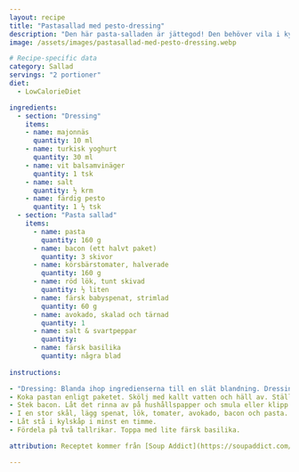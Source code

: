 ```yaml
---
layout: recipe
title: "Pastasallad med pesto-dressing"
description: "Den här pasta-salladen är jättegod! Den behöver vila i kylskåp i minst en timme innan man äter den."
image: /assets/images/pastasallad-med-pesto-dressing.webp

# Recipe-specific data
category: Sallad
servings: "2 portioner"
diet:
  - LowCalorieDiet

ingredients:
  - section: "Dressing"
    items:
    - name: majonnäs
      quantity: 10 ml
    - name: turkisk yoghurt
      quantity: 30 ml
    - name: vit balsamvinäger
      quantity: 1 tsk
    - name: salt
      quantity: ½ krm
    - name: färdig pesto
      quantity: 1 ½ tsk
  - section: "Pasta sallad"
    items:
      - name: pasta
        quantity: 160 g
      - name: bacon (ett halvt paket)
        quantity: 3 skivor
      - name: körsbärstomater, halverade
        quantity: 160 g
      - name: röd lök, tunt skivad
        quantity: ½ liten
      - name: färsk babyspenat, strimlad
        quantity: 60 g
      - name: avokado, skalad och tärnad
        quantity: 1
      - name: salt & svartpeppar
        quantity:
      - name: färsk basilika
        quantity: några blad
        
instructions:

- "Dressing: Blanda ihop ingredienserna till en slät blandning. Dressingen ska vara tunn nog att droppa från en sked – späd med lite vatten om det behövs."
- Koka pastan enligt paketet. Skölj med kallt vatten och häll av. Ställ åt sidan för att svalna.
- Stek bacon. Låt det rinna av på hushållspapper och smula eller klipp i småbitar när det har svalnat.
- I en stor skål, lägg spenat, lök, tomater, avokado, bacon och pasta. Salta och peppra lite och blanda sedan med dressingen.
- Låt stå i kylskåp i minst en timme.
- Fördela på två tallrikar. Toppa med lite färsk basilika.

attribution: Receptet kommer från [Soup Addict](https://soupaddict.com/blt-pasta-salad/)

---
```

